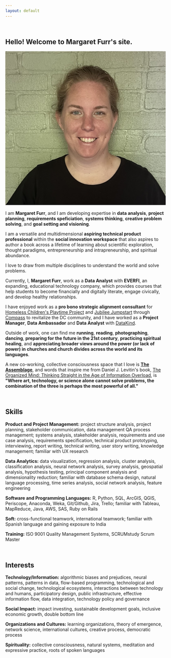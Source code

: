 ```yaml
---
layout: default
---
```


<br>

## Hello! Welcome to Margaret Furr's site.

<img class="profile-picture" src="me.jpg">

I am **Margaret Furr**, and I am developing expertise in **data analysis**, **project planning**, **requirements speficiation**, **systems thinking**, **creative problem solving**, and **goal setting and visioning**. 

I am a versatile and multidimensional **aspiring technical product professional** within the **social innovation workspace** that also aspires to author a book across a lifetime of learning about scientific exploration, thought paradigms, entrepreneurship and intrapreneurship, and spiritual abundance. 

I love to draw from multiple disciplines to understand the world and solve problems.  

Currently, I, **Margaret Furr**, work as a **Data Analyst** with **EVERFI**, an expanding, educational technology company, which provides courses that help students to become financially and digitally literate, engage civically, and develop healthy relationships. 

I have enjoyed work as a **pro bono strategic alignment consultant** for [Homeless Children's Playtime Project](https://www.playtimeproject.org) and [Jubilee Jumpstart](http://www.jubileejumpstart.org) through [Compass](http://compassprobono.org) to revitalize the DC community, and I have worked as a **Project Manager**, **Data Ambassador** and **Data Analyst** with [DataKind](http://www.datakind.org). 

Outside of work, one can find me **running**, **reading**, **photographing**, **dancing**, **preparing for the future in the 21st century**, **practicing spiritual healing**, and **appreciating broader views around the power (or lack of power) in churches and church divides across the world and its languages**. 

A new co-working, collective consciousness space that I love is **[The Assemblage](https://www.theassemblage.com/)**, and words that inspire me from Daniel J. Levitin's book, [The Organized Mind: Thinking Straight in the Age of Information Overload](https://www.amazon.com/Organized-Mind-Thinking-Straight-Information/dp/0147516315), is **"Where art, technology, or science alone cannot solve problems, the combination of the three is perhaps the most powerful of all."** 

<br>

## Skills

**Product and Project Management:** project structure analysis, project planning, stakeholder communication, data management QA process management; systems analysis, stakeholder analysis, requirements and use case analysis, requirements specification, technical product prototyping, interviewing, report writing, technical writing, user story writing, knowledge management; familiar with UX research

**Data Analytics:** data visualization, regression analysis, cluster analysis, classification analysis, neural network analysis, survey analysis, geospatial analysis, hypothesis testing, principal component analysis and dimensionality reduction; familiar with database schema design, natural language processing, time series analysis, social network analysis, feature engineering

**Software and Programming Languages:** R, Python, SQL, ArcGIS, QGIS, Periscope, Anaconda, Weka, Git/Github, Jira, Trello; familiar with Tableau, MapReduce, Java, AWS, SAS, Ruby on Rails

**Soft:** cross-functional teamwork, international teamwork; familiar with Spanish language and gaining exposure to India

**Training:** ISO 9001 Quality Management Systems, SCRUMstudy Scrum Master

<br>

## Interests

**Technology/Information:** algorithmic biases and prejudices, neural patterns, patterns in data, flow-based programming, technological and social change, technological ecosystems, interactions between technology and humans, participatory design, public infrastructure, effective information flow, data integration, technology policy and governance

**Social Impact:** impact investing, sustainable development goals, inclusive economic growth, double bottom line

**Organizations and Cultures:** learning organizations, theory of emergence, network science, international cultures, creative process, democratic process

**Spirituality:** collective consciousness, natural systems, meditation and expressive practice, roots of spoken languages

<br>

